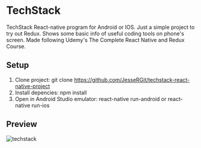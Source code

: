 # TechStack
TechStack React-native program for Android or IOS. Just a simple project to try out Redux. Shows some basic info of useful coding tools on phone's screen. Made following Udemy's The Complete React Native and Redux Course.

## Setup
1. Clone project: git clone https://github.com/JesseRGit/techstack-react-native-project
2. Install depencies: npm install
3. Open in Android Studio emulator: react-native run-android
or react-native run-ios


## Preview
![techstack](https://user-images.githubusercontent.com/35838078/51127045-3f884180-182d-11e9-8a83-952544194e6d.png)
